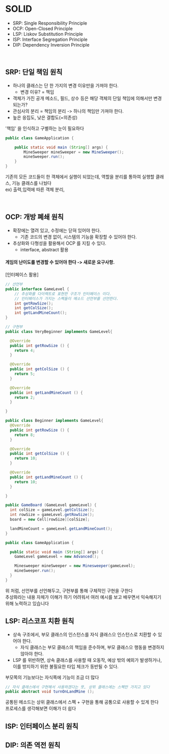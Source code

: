 # SOLID
- SRP: Single Responsibility Principle
- OCP: Open-Closed Principle
- LSP: Liskov Substitution Principle
- ISP: Interface Segregation Principle
- DIP: Dependency Inversion Principle

<br>

## SRP: 단일 책임 원칙
- 하나의 클래스는 단 한 가지의 변경 이유만을 가져야 한다.
    - 변경 이유? = 책임
- 객체가 가진 공개 메소드, 필드, 상수 등은 해당 객체의 단일 책임에 의해서만 변경 되는가?
- 관심사의 분리 = 책임의 분리 -> 하나의 책임만 가져야 한다.
- 높은 응집도, 낮은 결합도(=의존성)

'책임' 을 인식하고 구별하는 눈이 필요하다 <br>

```java
public class GameApplication {

	public static void main (String[] args) {
		MineSweeper mineSweeper = new MineSweeper();
		mineSweeper.run();
	}
}
```

기존의 모든 코드들이 한 객체에서 실행이 되었는데, 역할을 분리를 통하여 실행할 클래스, 기능 클래스를 나눴다 <br>
ex) 출력,입력에 따른 객체 분리, 

<br>

## OCP: 개방 폐쇄 원칙
- 확장에는 열려 있고, 수정에는 닫혀 있어야 한다.
  - 기존 코드의 변경 없이, 시스템의 기능을 확장할 수 있어야 한다.
- 추상화와 다형성을 활용해서 OCP 를 지킬 수 있다.
  - interface, abstract 활용

#### 게임의 난이도를 변경할 수 있어야 한다 -> 새로운 요구사항. 
[인터페이스 활용]
```java
// 선언부
public interface GameLevel {
	// 추상화를 다이렉트로 표현한 구조가 인터페이스 이다.
	// 인터페이스가 가지는 스펙들이 메소드 선언부를 선언한다.
	int getRowSize();
	int getColSize();
	int getLandMineCount();
}

// 구현부
public class VeryBeginner implements GameLevel{

  @Override
  public int getRowSize () {
    return 4;
  }

  @Override
  public int getColSize () {
    return 5;
  }

  @Override
  public int getLandMineCount () {
    return 2;
  }

}

public class Beginner implements GameLevel{
  @Override
  public int getRowSize () {
    return 8;
  }

  @Override
  public int getColSize () {
    return 10;
  }

  @Override
  public int getLandMineCount () {
    return 10;
  }

}

public GameBoard (GameLevel gameLevel) {
  int colSize = gameLevel.getColSize();
  int rowSize = gameLevel.getRowSize();
  board = new Cell[rowSize][colSize];

  landMineCount = gameLevel.getLandMineCount();
}

public class GameApplication {

  public static void main (String[] args) {
    GameLevel gameLevel = new Advanced();

    Minesweeper mineSweeper = new Minesweeper(gameLevel);
    mineSweeper.run();
  }
}
```

위 처럼, 선언부를 선언해두고, 구현부를 통해 구체적인 구현을 구한다 <br>
추상화라는 내용 자체가 이해가 하기 어려워서 여러 예시를 보고 배우면서 익숙해지기 위해 노력하고 있습니다 <br>

## LSP: 리스코프 치환 원칙
- 상속 구조에서, 부모 클래스의 인스턴스를 자식 클래스으 인스턴스로 치환할 수 있어야 한다.
  - 자식 클래스는 부모 클래스의 책임을 준수하며, 부모 클래스으 행동을 변경하지 않아야 한다.
- LSP 를 위반하면, 상속 클래스를 사용할 때 오동작, 예상 밖의 예외가 발생하거나, 이를 방지하기 위한 불필요한 타입 체크가 동반될 수 있다.

부모쪽의 기능보다는 자식쪽에 기능이 조금 더 많다 <br>

```java
// 자식 클래스에서 구현해서 사용하겠다는 뜻, 상위 클래스에는 스펙만 가지고 있다
public abstract void turnOnLandMine (); 
```

공통된 메소드는 상위 클래스에서 스펙 + 구현을 통해 공통으로 사용할 수 있게 한다 <br>
프로세스를 생각해보면 이해가 더 쉽다 <br>






## ISP: 인터페이스 분리 원칙










## DIP: 의존 역전 원칙